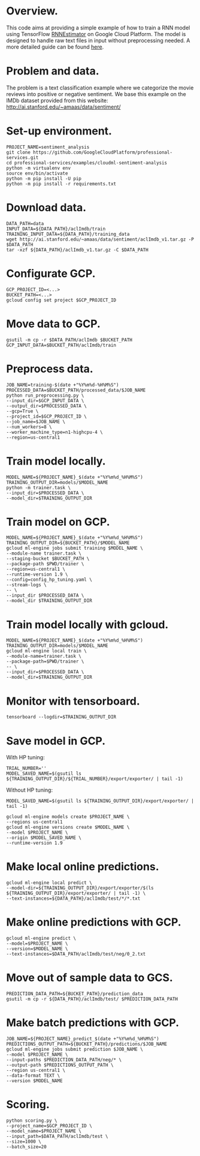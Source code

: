 # Overview.

This code aims at providing a simple example of how to train a RNN model using
TensorFlow
[RNNEstimator](https://www.tensorflow.org/api_docs/python/tf/contrib/estimator/RNNEstimator)
on Google Cloud Platform. The model is designed to handle raw text files in
input without preprocessing needed. A more detailed guide can be found
[here](https://docs.google.com/document/d/1CKYdv_LyTcpQw07UH_4iCsxL6IGs6hmsFWwUMv5bwug/edit#).

# Problem and data.

The problem is a text classification example where we categorize the movie
reviews into positive or negative sentiment. We base this example on the IMDb
dataset provided from this website:
http://ai.stanford.edu/~amaas/data/sentiment/

# Set-up environment.

```
PROJECT_NAME=sentiment_analysis
git clone https://github.com/GoogleCloudPlatform/professional-services.git
cd professional-services/examples/cloudml-sentiment-analysis
python -m virtualenv env
source env/bin/activate
python -m pip install -U pip
python -m pip install -r requirements.txt
```

# Download data.

```
DATA_PATH=data
INPUT_DATA=${DATA_PATH}/aclImdb/train
TRAINING_INPUT_DATA=${DATA_PATH}/training_data
wget http://ai.stanford.edu/~amaas/data/sentiment/aclImdb_v1.tar.gz -P $DATA_PATH
tar -xzf ${DATA_PATH}/aclImdb_v1.tar.gz -C $DATA_PATH
```

# Configurate GCP.

```
GCP_PROJECT_ID=<...>
BUCKET_PATH=<...>
gcloud config set project $GCP_PROJECT_ID
```

# Move data to GCP.

```
gsutil -m cp -r $DATA_PATH/aclImdb $BUCKET_PATH
GCP_INPUT_DATA=$BUCKET_PATH/aclImdb/train
```

# Preprocess data.

```
JOB_NAME=training-$(date +"%Y%m%d-%H%M%S")
PROCESSED_DATA=$BUCKET_PATH/processed_data/$JOB_NAME
python run_preprocessing.py \
--input_dir=$GCP_INPUT_DATA \
--output_dir=$PROCESSED_DATA \
--gcp=True \
--project_id=$GCP_PROJECT_ID \
--job_name=$JOB_NAME \
--num_workers=8 \
--worker_machine_type=n1-highcpu-4 \
--region=us-central1
```

# Train model locally.

```
MODEL_NAME=${PROJECT_NAME}_$(date +"%Y%m%d_%H%M%S")
TRAINING_OUTPUT_DIR=models/$MODEL_NAME
python -m trainer.task \
--input_dir=$PROCESSED_DATA \
--model_dir=$TRAINING_OUTPUT_DIR
```

# Train model on GCP.

```
MODEL_NAME=${PROJECT_NAME}_$(date +"%Y%m%d_%H%M%S")
TRAINING_OUTPUT_DIR=${BUCKET_PATH}/$MODEL_NAME
gcloud ml-engine jobs submit training $MODEL_NAME \
--module-name trainer.task \
--staging-bucket $BUCKET_PATH \
--package-path $PWD/trainer \
--region=us-central1 \
--runtime-version 1.9 \
--config=config_hp_tuning.yaml \
--stream-logs \
-- \
--input_dir $PROCESSED_DATA \
--model_dir $TRAINING_OUTPUT_DIR
```

# Train model locally with gcloud.

```
MODEL_NAME=${PROJECT_NAME}_$(date +"%Y%m%d_%H%M%S")
TRAINING_OUTPUT_DIR=models/$MODEL_NAME
gcloud ml-engine local train \
--module-name=trainer.task \
--package-path=$PWD/trainer \
-- \
--input_dir=$PROCESSED_DATA \
--model_dir=$TRAINING_OUTPUT_DIR
```

# Monitor with tensorboard.

```
tensorboard --logdir=$TRAINING_OUTPUT_DIR
```

# Save model in GCP.

With HP tuning:
```
TRIAL_NUMBER=''
MODEL_SAVED_NAME=$(gsutil ls ${TRAINING_OUTPUT_DIR}/${TRIAL_NUMBER}/export/exporter/ | tail -1)
```

Without HP tuning:
```
MODEL_SAVED_NAME=$(gsutil ls ${TRAINING_OUTPUT_DIR}/export/exporter/ | tail -1)
```

```
gcloud ml-engine models create $PROJECT_NAME \
--regions us-central1
gcloud ml-engine versions create $MODEL_NAME \
--model $PROJECT_NAME \
--origin $MODEL_SAVED_NAME \
--runtime-version 1.9
```

# Make local online predictions.

```
gcloud ml-engine local predict \
--model-dir=${TRAINING_OUTPUT_DIR}/export/exporter/$(ls ${TRAINING_OUTPUT_DIR}/export/exporter/ | tail -1) \
--text-instances=${DATA_PATH}/aclImdb/test/*/*.txt
```

# Make online predictions with GCP.

```
gcloud ml-engine predict \
--model=$PROJECT_NAME \
--version=$MODEL_NAME \
--text-instances=$DATA_PATH/aclImdb/test/neg/0_2.txt
```

# Move out of sample data to GCS.

```
PREDICTION_DATA_PATH=${BUCKET_PATH}/prediction_data
gsutil -m cp -r ${DATA_PATH}/aclImdb/test/ $PREDICTION_DATA_PATH
```

# Make batch predictions with GCP.

```
JOB_NAME=${PROJECT_NAME}_predict_$(date +"%Y%m%d_%H%M%S")
PREDICTIONS_OUTPUT_PATH=${BUCKET_PATH}/predictions/$JOB_NAME
gcloud ml-engine jobs submit prediction $JOB_NAME \
--model $PROJECT_NAME \
--input-paths $PREDICTION_DATA_PATH/neg/* \
--output-path $PREDICTIONS_OUTPUT_PATH \
--region us-central1 \
--data-format TEXT \
--version $MODEL_NAME
```

# Scoring.

```
python scoring.py \
--project_name=$GCP_PROJECT_ID \
--model_name=$PROJECT_NAME \
--input_path=$DATA_PATH/aclImdb/test \
--size=1000 \
--batch_size=20
```
